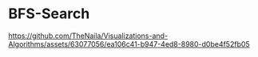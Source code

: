 # BFS-Search

https://github.com/TheNaila/Visualizations-and-Algorithms/assets/63077056/ea106c41-b947-4ed8-8980-d0be4f52fb05

